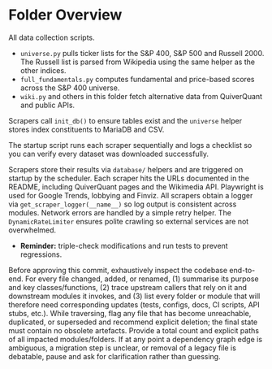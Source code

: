 # Folder Overview

All data collection scripts.
- `universe.py` pulls ticker lists for the S&P 400, S&P 500 and Russell 2000. The Russell list is parsed from Wikipedia using the same helper as the other indices.
- `full_fundamentals.py` computes fundamental and price-based scores across the S&P 400 universe.
- `wiki.py` and others in this folder fetch alternative data from QuiverQuant and public APIs.

Scrapers call `init_db()` to ensure tables exist and the `universe` helper stores index constituents to MariaDB and CSV.

The startup script runs each scraper sequentially and logs a checklist so you can verify every dataset was downloaded successfully.

Scrapers store their results via `database/` helpers and are triggered on
startup by the scheduler. Each scraper hits the URLs documented in the README,
including QuiverQuant pages and the Wikimedia API. Playwright is used for
Google Trends, lobbying and Finviz. All scrapers obtain a logger via
`get_scraper_logger(__name__)` so log output is consistent across modules.
Network errors are handled by a simple retry helper. The `DynamicRateLimiter`
ensures polite crawling so external services are not overwhelmed.

- **Reminder:** triple-check modifications and run tests to prevent regressions.

Before approving this commit, exhaustively inspect the codebase end-to-end. For every file changed, added, or renamed, (1) summarise its purpose and key classes/functions, (2) trace upstream callers that rely on it and downstream modules it invokes, and (3) list every folder or module that will therefore need corresponding updates (tests, configs, docs, CI scripts, API stubs, etc.). While traversing, flag any file that has become unreachable, duplicated, or superseded and recommend explicit deletion; the final state must contain no obsolete artefacts. Provide a total count and explicit paths of all impacted modules/folders. If at any point a dependency graph edge is ambiguous, a migration step is unclear, or removal of a legacy file is debatable, pause and ask for clarification rather than guessing.
